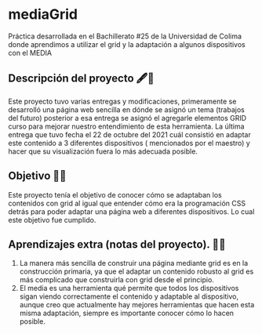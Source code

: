 # mediaGrid
Práctica desarrollada en el Bachillerato #25 de la Universidad de Colima donde aprendimos a utilizar el grid y la adaptación a algunos dispositivos con el MEDIA

## Descripción del proyecto 🖋🏸
Este proyecto tuvo varias entregas y modificaciones, primeramente se desarrolló una página web sencilla en dónde se asignó un tema (trabajos del futuro) posterior a esa entrega se asignó el agregarle elementos GRID curso para mejorar nuestro entendimiento de esta herramienta.
La última entrega que tuvo fecha el 22 de octubre del 2021 cuál consistió en adaptar este contenido a 3 diferentes dispositivos ( mencionados por el maestro) y hacer que su visualización fuera lo más adecuada posible.

## Objetivo 🏁🏁
Este proyecto tenía el objetivo de conocer cómo se adaptaban los contenidos con grid al igual que entender cómo era la programación CSS detrás para poder adaptar una página web a diferentes dispositivos. Lo cual este objetivo fue cumplido.

## Aprendizajes extra (notas del proyecto). 🚀🚀
1. La manera más sencilla de construir una página mediante grid es en la construcción primaria, ya que el adaptar un contenido robusto al grid es más complicado que construirla con grid desde el principio.
2. El media es una herramienta qué permite que todos los dispositivos sigan viendo correctamente el contenido y adaptable al dispositivo, aunque creo que actualmente hay mejores herramientas que hacen esta misma adaptación, siempre es importante conocer cómo lo hacen posible.

